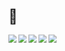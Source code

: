 # 👋

<img src="https://img.shields.io/badge/Spring-black?style=flat&logo=Spring&logoColor=#6DB33F"/>
<img src="https://img.shields.io/badge/Java-blue?style=flat&logo=Java&logoColor=#6DB33F"/>
<img src="https://img.shields.io/badge/MySql-white?style=flat&logo=Spring&logoColor=#6DB33F"/>
<img src="https://img.shields.io/badge/JavaScript-red?style=flat&logo=Spring&logoColor=#6DB33F"/>
<img src="https://img.shields.io/badge/Spring-black?style=flat&logo=Spring&logoColor=#6DB33F"/>
